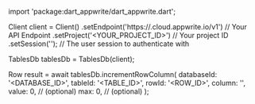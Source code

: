 import 'package:dart_appwrite/dart_appwrite.dart';

Client client = Client()
    .setEndpoint('https://<REGION>.cloud.appwrite.io/v1') // Your API Endpoint
    .setProject('<YOUR_PROJECT_ID>') // Your project ID
    .setSession(''); // The user session to authenticate with

TablesDb tablesDb = TablesDb(client);

Row result = await tablesDb.incrementRowColumn(
    databaseId: '<DATABASE_ID>',
    tableId: '<TABLE_ID>',
    rowId: '<ROW_ID>',
    column: '',
    value: 0, // (optional)
    max: 0, // (optional)
);

